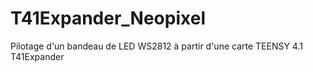 # T41Expander_Neopixel
Pilotage d'un bandeau de LED WS2812 à partir d'une carte TEENSY 4.1 T41Expander

